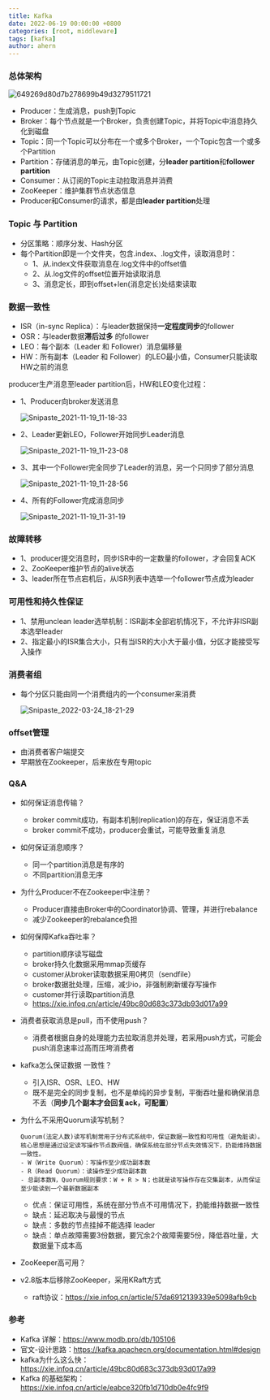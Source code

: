```yaml
---
title: Kafka
date: 2022-06-19 00:00:00 +0800
categories: [root, middleware]
tags: [kafka]
author: ahern
---
```


### 总体架构

![649269d80d7b278699b49d3279511721](https://raw.githubusercontent.com/li-zeyuan/access/master/img/649269d80d7b278699b49d3279511721.png)

- Producer：生成消息，push到Topic
- Broker：每个节点就是一个Broker，负责创建Topic，并将Topic中消息持久化到磁盘
- Topic：同一个Topic可以分布在一个或多个Broker，一个Topic包含一个或多个Partition
- Partition：存储消息的单元，由Topic创建，分**leader partition**和**follower partition**
- Consumer：从订阅的Topic主动拉取消息并消费
- ZooKeeper：维护集群节点状态信息
- Producer和Consumer的请求，都是由**leader partition**处理

### Topic 与 Partition

- 分区策略：顺序分发、Hash分区
- 每个Partition即是一个文件夹，包含.index、.log文件，读取消息时：
  - 1、从.index文件获取消息在.log文件中的offset值
  - 2、从.log文件的offset位置开始读取消息
  - 3、消息定长，即到offset+len(消息定长)处结束读取

### 数据一致性

- ISR（in-sync Replica）：与leader数据保持**一定程度同步**的follower
- OSR：与leader数据**滞后过多** 的follower
- LEO：每个副本（Leader 和 Follower）消息偏移量
- HW：所有副本（Leader 和 Follower）的LEO最小值，Consumer只能读取HW之前的消息

producer生产消息至leader partition后，HW和LEO变化过程：

- 1、Producer向broker发送消息
  
  ![Snipaste_2021-11-19_11-18-33](https://raw.githubusercontent.com/li-zeyuan/access/master/img/Snipaste_2021-11-19_11-18-33.png)

- 2、Leader更新LEO，Follower开始同步Leader消息
  
  ![Snipaste_2021-11-19_11-23-08](https://raw.githubusercontent.com/li-zeyuan/access/master/img/Snipaste_2021-11-19_11-23-08.png)

- 3、其中一个Follower完全同步了Leader的消息，另一个只同步了部分消息
  
  ![Snipaste_2021-11-19_11-28-56](https://raw.githubusercontent.com/li-zeyuan/access/master/img/Snipaste_2021-11-19_11-28-56.png)

- 4、所有的Follower完成消息同步
  
  ![Snipaste_2021-11-19_11-31-19](https://raw.githubusercontent.com/li-zeyuan/access/master/img/Snipaste_2021-11-19_11-31-19.png)

### 故障转移

- 1、producer提交消息时，同步ISR中的一定数量的follower，才会回复ACK
- 2、ZooKeeper维护节点的alive状态
- 3、leader所在节点宕机后，从ISR列表中选举一个follower节点成为leader

### 可用性和持久性保证

- 1、禁用unclean leader选举机制：ISR副本全部宕机情况下，不允许非ISR副本选举leader
- 2、指定最小的ISR集合大小，只有当ISR的大小大于最小值，分区才能接受写入操作

### 消费者组

- 每个分区只能由同一个消费组内的一个consumer来消费
  
  ![Snipaste_2022-03-24_18-21-29](https://raw.githubusercontent.com/li-zeyuan/access/master/img/Snipaste_2022-03-24_18-21-29.png)

### offset管理

- 由消费者客户端提交
- 早期放在Zookeeper，后来放在专用topic

### Q&A

- 如何保证消息传输？
  
  - broker commit成功，有副本机制(replication)的存在，保证消息不丢
  - broker commit不成功，producer会重试，可能导致重复消息

- 如何保证消息顺序？
  
  - 同一个partition消息是有序的
  - 不同partition消息无序

- 为什么Producer不在Zookeeper中注册？
  
  - Producer直接由Broker中的Coordinator协调、管理，并进行rebalance
  - 减少Zookeeper的rebalance负担

- 如何保障Kafka吞吐率？
  
  - partition顺序读写磁盘
  - broker持久化数据采用mmap页缓存
  - customer从broker读取数据采用0拷贝（sendfile）
  - broker数据批处理，压缩，减少io，非强制刷新缓存写操作
  - customer并行读取partition消息
  - https://xie.infoq.cn/article/49bc80d683c373db93d017a99

- 消费者获取消息是pull，而不使用push？
  
  - 消费者根据自身的处理能力去拉取消息并处理，若采用push方式，可能会push消息速率过高而压垮消费者

- kafka怎么保证数据 一致性？
  
  - 引入ISR、OSR、LEO、HW
  - 既不是完全的同步复制，也不是单纯的异步复制，平衡吞吐量和确保消息不丢（**同步几个副本才会回复ack，可配置**）

- 为什么不采用Quorum读写机制？
  
  ```
  Quorum(法定人数)读写机制常用于分布式系统中，保证数据一致性和可用性（避免脏读）。核心思想是通过设定读写操作节点数阀值，确保系统在部分节点失效情况下，扔能维持数据一致性。
  - W（Write Quorum）：写操作至少成功副本数
  - R（Read Quorum）：读操作至少成功副本数
  - 总副本数N，Quorum规则要求：W + R > N；也就是读写操作存在交集副本，从而保证至少能读到一个最新数据副本
  ```
  
  - 优点：保证可用性，系统在部分节点不可用情况下，扔能维持数据一致性
  - 缺点：延迟取决与最慢的节点
  - 缺点：多数的节点挂掉不能选择 leader
  - 缺点：单点故障需要3份数据，要冗余2个故障需要5份，降低吞吐量，大数据量下成本高

- ZooKeeper高可用？

- v2.8版本后移除ZooKeeper，采用KRaft方式
  
  - raft协议：https://xie.infoq.cn/article/57da6912139339e5098afb9cb

### 参考

- Kafka 详解：https://www.modb.pro/db/105106
- 官文-设计思路：https://kafka.apachecn.org/documentation.html#design
- kafka为什么这么快：https://xie.infoq.cn/article/49bc80d683c373db93d017a99
- Kafka 的基础架构：https://xie.infoq.cn/article/eabce320fb1d710db0e4fc9f9
